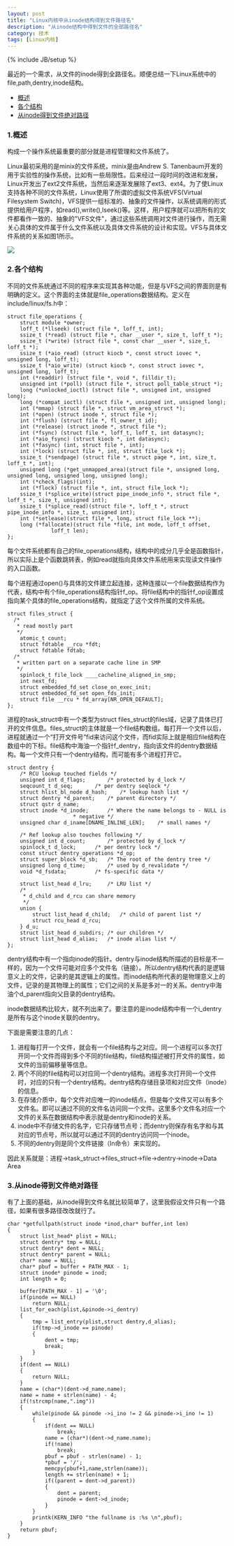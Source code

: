```yaml
---
layout: post
title: "Linux内核中从inode结构得到文件路径名"
description: "从inode结构中得到文件的全部路径名"
category: 技术
tags: [Linux内核]
---
```

{% include JB/setup %}


最近的一个需求，从文件的inode得到全路径名。顺便总结一下Linux系统中的file,path,dentry,inode结构。

*	[概述](#第一节)
*	[各个结构](#第二节)
*	[从inode得到文件绝对路径](#第三节)


<h3 id="第一节">1.概述</h3>

构成一个操作系统最重要的部分就是进程管理和文件系统了。


Linux最初采用的是minix的文件系统，minix是由Andrew S. Tanenbaum开发的用于实验性的操作系统，比如有一些局限性。后来经过一段时间的改进和发展，Linux开发出了ext2文件系统，当然后来逐渐发展除了ext3、ext4。为了使Linux支持各种不同的文件系统，Linux使用了所谓的虚拟文件系统VFS(Virtual Filesystem Switch)，VFS提供一组标准的、抽象的文件操作，以系统调用的形式提供给用户程序，如read(),write(),lseek()等。这样，用户程序就可以把所有的文件都看作一致的、抽象的"VFS文件"，通过这些系统调用对文件进行操作，而无需关心具体的文件属于什么文件系统以及具体文件系统的设计和实现。VFS与具体文件系统的关系如图1所示。


![](/assets/img/inode/1.PNG)


<h3 id="第二节">2.各个结构</h3>

不同的文件系统通过不同的程序来实现其各种功能，但是与VFS之间的界面则是有明确的定义。这个界面的主体就是file_operations数据结构。定义在include/linux/fs.h中：


	struct file_operations {
		struct module *owner;
		loff_t (*llseek) (struct file *, loff_t, int);
		ssize_t (*read) (struct file *, char __user *, size_t, loff_t *);
		ssize_t (*write) (struct file *, const char __user *, size_t, loff_t *);
		ssize_t (*aio_read) (struct kiocb *, const struct iovec *, unsigned long, loff_t);
		ssize_t (*aio_write) (struct kiocb *, const struct iovec *, unsigned long, loff_t);
		int (*readdir) (struct file *, void *, filldir_t);
		unsigned int (*poll) (struct file *, struct poll_table_struct *);
		long (*unlocked_ioctl) (struct file *, unsigned int, unsigned long);
		long (*compat_ioctl) (struct file *, unsigned int, unsigned long);
		int (*mmap) (struct file *, struct vm_area_struct *);
		int (*open) (struct inode *, struct file *);
		int (*flush) (struct file *, fl_owner_t id);
		int (*release) (struct inode *, struct file *);
		int (*fsync) (struct file *, loff_t, loff_t, int datasync);
		int (*aio_fsync) (struct kiocb *, int datasync);
		int (*fasync) (int, struct file *, int);
		int (*lock) (struct file *, int, struct file_lock *);
		ssize_t (*sendpage) (struct file *, struct page *, int, size_t, loff_t *, int);
		unsigned long (*get_unmapped_area)(struct file *, unsigned long, unsigned long, unsigned long, unsigned long);
		int (*check_flags)(int);
		int (*flock) (struct file *, int, struct file_lock *);
		ssize_t (*splice_write)(struct pipe_inode_info *, struct file *, loff_t *, size_t, unsigned int);
		ssize_t (*splice_read)(struct file *, loff_t *, struct pipe_inode_info *, size_t, unsigned int);
		int (*setlease)(struct file *, long, struct file_lock **);
		long (*fallocate)(struct file *file, int mode, loff_t offset,
				  loff_t len);
	};

每个文件系统都有自己的file_operations结构，结构中的成分几乎全是函数指针，所以实际上是个函数跳转表，例如read就指向具体文件系统用来实现读文件操作的入口函数。


每个进程通过open()与具体的文件建立起连接，这种连接以一个file数据结构作为代表，结构中有个file_operations结构指针f_op。将file结构中的指针f_op设置成指向某个具体的file_operations结构，就指定了这个文件所属的文件系统。

	struct files_struct {
	  /*
	   * read mostly part
	   */
		atomic_t count;
		struct fdtable __rcu *fdt;
		struct fdtable fdtab;
	  /*
	   * written part on a separate cache line in SMP
	   */
		spinlock_t file_lock ____cacheline_aligned_in_smp;
		int next_fd;
		struct embedded_fd_set close_on_exec_init;
		struct embedded_fd_set open_fds_init;
		struct file __rcu * fd_array[NR_OPEN_DEFAULT];
	};

进程的task_struct中有一个类型为struct files_struct的files域，记录了具体已打开的文件信息。files_struct的主体就是一个file结构数组。每打开一个文件以后，进程就通过一个“打开文件号”fid来访问这个文件，而fid实际上就是相应file结构在数组中的下标。file结构中海油一个指针f_dentry，指向该文件的dentry数据结构。每一个文件只有一个dentry结构，而可能有多个进程打开它。

	struct dentry {
		/* RCU lookup touched fields */
		unsigned int d_flags;		/* protected by d_lock */
		seqcount_t d_seq;		/* per dentry seqlock */
		struct hlist_bl_node d_hash;	/* lookup hash list */
		struct dentry *d_parent;	/* parent directory */
		struct qstr d_name;
		struct inode *d_inode;		/* Where the name belongs to - NULL is
						 * negative */
		unsigned char d_iname[DNAME_INLINE_LEN];	/* small names */
	
		/* Ref lookup also touches following */
		unsigned int d_count;		/* protected by d_lock */
		spinlock_t d_lock;		/* per dentry lock */
		const struct dentry_operations *d_op;
		struct super_block *d_sb;	/* The root of the dentry tree */
		unsigned long d_time;		/* used by d_revalidate */
		void *d_fsdata;			/* fs-specific data */
	
		struct list_head d_lru;		/* LRU list */
		/*
		 * d_child and d_rcu can share memory
		 */
		union {
			struct list_head d_child;	/* child of parent list */
		 	struct rcu_head d_rcu;
		} d_u;
		struct list_head d_subdirs;	/* our children */
		struct list_head d_alias;	/* inode alias list */
	};

dentry结构中有一个指向inode的指针。dentry与inode结构所描述的目标是不一样的，因为一个文件可能对应多个文件名（链接）。所以dentry结构代表的是逻辑意义上的文件，记录的是其逻辑上的属性。而inode结构所代表的是物理意义上的文件，记录的是其物理上的属性；它们之间的关系是多对一的关系。dentry中海油个d_parent指向父目录的dentry结构。

inode数据结构比较大，就不列出来了。要注意的是inode结构中有一个i_dentry是所有与这个inode关联的dentry。

下面是需要注意的几点：

1. 进程每打开一个文件，就会有一个file结构与之对应。同一个进程可以多次打开同一个文件而得到多个不同的file结构，file结构描述被打开文件的属性，如文件的当前偏移量等信息。
2. 两个不同的file结构可以对应同一个dentry结构。进程多次打开同一个文件时，对应的只有一个dentry结构。dentry结构存储目录项和对应文件（inode）的信息。
3. 在存储介质中，每个文件对应唯一的inode结点，但是每个文件又可以有多个文件名。即可以通过不同的文件名访问同一个文件。这里多个文件名对应一个文件的关系在数据结构中表示就是dentry和inode的关系。
4. inode中不存储文件的名字，它只存储节点号；而dentry则保存有名字和与其对应的节点号，所以就可以通过不同的dentry访问同一个inode。
5. 不同的dentry则是同个文件链接（ln命令）来实现的。


因此关系就是：进程->task_struct->files_struct->file->dentry->inode->Data Area

<h3 id="第三节">3.从inode得到文件绝对路径</h3>

有了上面的基础，从inode得到文件名就比较简单了，这里我假设文件只有一个路径，如果有很多路径改改就行了。

	char *getfullpath(struct inode *inod,char* buffer,int len)
	{
		struct list_head* plist = NULL;
		struct dentry* tmp = NULL;
		struct dentry* dent = NULL;
		struct dentry* parent = NULL;
		char* name = NULL;
		char* pbuf = buffer + PATH_MAX - 1;
		struct inode* pinode = inod;
		int length = 0;
	
		buffer[PATH_MAX - 1] = '\0';
		if(pinode == NULL)
			return NULL;
		list_for_each(plist,&pinode->i_dentry)
		{
			tmp = list_entry(plist,struct dentry,d_alias);
			if(tmp->d_inode == pinode)
			{
				dent = tmp;
				break;
			}
		}
		if(dent == NULL)
		{
			return NULL;
		}
		name = (char*)(dent->d_name.name);
		name = name + strlen(name) - 4;
		if(!strcmp(name,".img"))
		{
		    while(pinode && pinode ->i_ino != 2 && pinode->i_ino != 1)
			{
				if(dent == NULL)
					break;
				name = (char*)(dent->d_name.name);
				if(!name)
					break;
				pbuf = pbuf - strlen(name) - 1;
				*pbuf = '/';
				memcpy(pbuf+1,name,strlen(name));
				length += strlen(name) + 1;
				if((parent = dent->d_parent))
				{
					dent = parent;
					pinode = dent->d_inode;
				}
			}
			printk(KERN_INFO "the fullname is :%s \n",pbuf);
		}
		return pbuf;
	}


